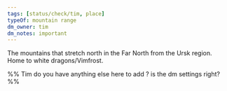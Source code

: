 ```yaml
---
tags: [status/check/tim, place]
typeOf: mountain range
dm_owner: tim
dm_notes: important
---
```


The mountains that stretch north in the Far North from the Ursk region. Home to white dragons/Vimfrost.

%% Tim do you have anything else here to add ? is the dm settings right? %%